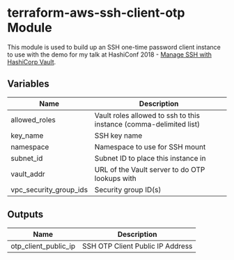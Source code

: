 # terraform-aws-ssh-client-otp Module

This module is used to build up an SSH one-time password client instance to use
with the demo for my talk at HashiConf 2018 -
[Manage SSH with HashiCorp Vault]().

## Variables

| Name | Description |
|------|-------------|
| allowed_roles | Vault roles allowed to ssh to this instance (comma-delimited list) |
| key_name | SSH key name |
| namespace | Namespace to use for SSH mount |
| subnet_id | Subnet ID to place this instance in |
| vault_addr | URL of the Vault server to do OTP lookups with |
| vpc_security_group_ids | Security group ID(s) |

## Outputs

| Name | Description |
|------|-------------|
| otp_client_public_ip | SSH OTP Client Public IP Address |